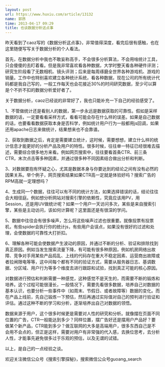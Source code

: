 ```yaml
---
layout: post
url: https://www.huxiu.com/article/13132
name: 郭昂
time: 2013-04-17 09:29
title: 也谈数据分析这点事
---
```

昨天看到了caoz写的《数据分析这点事》，非常值得深度，看完后很有感触，也在这里随便写写关于数据分析的个人看法。

首先，在数据分析中我也不敢妄称高手，不会很多分析算法，不会用啥统计工具，只会傻傻的去盯着看。但是我非常喜欢看各种数据，大学时整天看各种硬件评测；研究生阶段看了无数相机、镜头评测；后来是每周琢磨全世界各种游戏机、游戏的销量。工作中也特别喜欢建立各种统计系统，看各种数据，现在公司的所有统计代码都是我自己写的，一般工作每天也会花接近30%的时间研究数据，至少可以算是个不折不扣的数据分析爱好者了。

关于数据分析，caoz已经说的非常好了，我也只能补充一下自己的经验感受了。

1、不管做统计还是看别人的数据，第一步永远是数据获取的可靠性。假如是采样数据的话，一定要看看采样方式，看看可能会存在什么样的误差。如果是自己数据的话，也要看看数据获取本身是否科学，例如统计用户行为一般都用js回调，如果还用apache日志来做统计，结果想来也不会靠谱。

2、获取到数据之后，肯定是需要建立统计，这时候，需要想想，建立什么样的统计信息才能更好的分析产品及用户的特性。很多时候，往往单一特征已经很难去描述，需要综合很多地方来看。例如网页搜索中，往往要看首条CTR、前三条CTR，末次点击等多种因素，并通过很多种不同因素结合做出分析和判断。

3、对数据要抱有怀疑之心，尤其是数据本身与你要达到的结论之间有没有必然的因果关系。举个例子，网页搜索结果如果CTR高一定就是体验好吗？搜索广告的RPM高就一定理想吗？

4、生成同一个数据，往往可以有不同的统计方法，如果选择错误的话，结论往往会大相径庭。例如想分析网站对搜索引擎的依赖性，究竟应该用PV，用Session，还是用UV做统计呢？如果一个用户一天访问多次，某些是来自搜索引擎，某些是主动访问，该如何计算呢？这里面还是有很深的学问。

5、数据中往往会有很多噪声，怎么将这些噪声过滤也很重要。就像投票有投票机，有些spider会执行你的统计js，有些用户会误点，如果没有很好的过滤和处理，会使数据的可靠性大打折扣。

6、理解各种可能会使数据产生波动的原因，并通过不断的分析、验证和排除找到真正原因。例如当发生搜索流量下降，有可能有很多种原因，例如机房网络出故障、竞争对手用某些产品捣乱、上线的代码存在重大不稳定因素、运营商出故障或者拉闸限电等等，这中间每个都有不同的验证方式，需要从服务器日志、基调数据、分区域、用户行为等多个维度去进行跟踪和试验，找到真正可能的核心原因。

对数据进行预估和判断需要一种感觉，这种感觉不是天生的，而需要不断的锻炼和培养。这个过程可能很漫长，一般情况下，需要先看很多数据，培养自己对数据的基本认识，也要分析一些事件中（如周末、节假日、或者故障等）数据的变化。而在产品上线前，先自己锻炼一下预估，然后再通过实际值对自己的预判进行验证和评估。通过这种不断的学习和分析，逐渐培养出自己对数据的领悟。

数据来源于用户，这个很多时候更是需要对人性的研究和分析。就像摆在页面不同位置的广告，CTR一般能达到多少？同样位置，摆广告好还是摆用户产品好？要做某个新产品，CTR能到多少？做互联网的大多是高端用户，很多东西自己是不会用不会点的，但正是这样，需要对用户有非常强的代入感，去换位思考，去分析人性，才能事先避免很多过于乐观的预估，以及无谓的试错。

以上，是自己的一点经验之谈。

欢迎关注微信公众号《搜索引擎探秘》，搜索微信公众号guoang_search

